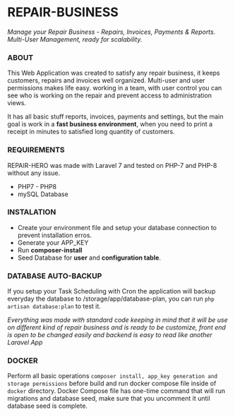 
# REPAIR-BUSINESS

*Manage your Repair Business - Repairs, Invoices, Payments & Reports. Multi-User Management, ready for scalability.*

### ABOUT 

This Web Application was created to satisfy any repair business, it keeps customers, repairs and invoices well organized. Multi-user and user permissions makes life easy.
working in a team, with user control you can see who is working on the repair and prevent access to administration views.

It has all basic stuff reports, invoices, payments and settings, but the main goal is work in a **fast business environment**, when you need to print a receipt in minutes to satisfied long quantity of customers.

### REQUIREMENTS

REPAIR-HERO was made with Laravel 7 and tested on PHP-7 and PHP-8 without any issue.

* PHP7 - PHP8
* mySQL Database

### INSTALATION

* Create your environment file and setup your database connection to prevent installation erros.
* Generate your APP_KEY
* Run **composer-install** 
* Seed Database for **user**  and **configuration table**.

### DATABASE AUTO-BACKUP

If you setup your Task Scheduling with Cron the application will backup everyday the database to /storage/app/database-plan, you can run `php artisan database:plan` to test it. 

*Everything was made with standard code keeping in mind that it will be use on different kind of repair business and is ready to be customize, front end is open to be changed easily  and backend is easy to read like another Laravel App*

### DOCKER

Perform all basic operations `composer install, app_key generation and storage permissions` before build and run docker compose file inside of `docker` directory.
Docker Compose file has one-time command that will run migrations and database seed, make sure that you uncomment it until database seed is complete.
